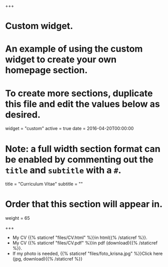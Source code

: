 +++
# Custom widget.
# An example of using the custom widget to create your own homepage section.
# To create more sections, duplicate this file and edit the values below as desired.
widget = "custom"
active = true
date = 2016-04-20T00:00:00

# Note: a full width section format can be enabled by commenting out the `title` and `subtitle` with a `#`.
title = "Curriculum Vitae"
subtitle = ""

# Order that this section will appear in.
weight = 65

+++

- My CV {{% staticref "files/CV.html" %}}in html{{% /staticref %}}.
- My CV {{% staticref "files/CV.pdf" %}}in pdf (download){{% /staticref %}}.
- If my photo is needed, {{% staticref "files/foto_krisna.jpg" %}}Click here (jpg, download){{% /staticref %}}